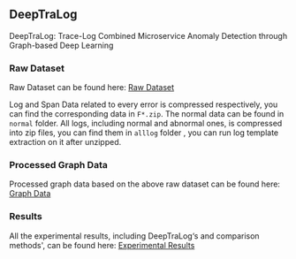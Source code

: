 ## DeepTraLog

DeepTraLog: Trace-Log Combined Microservice Anomaly Detection through Graph-based Deep Learning

### Raw Dataset

Raw Dataset can be found here: <a href="https://github.com/DeepTraLog/DeepTraLog/tree/main/TraceLogData">Raw Dataset</a>

Log and Span Data related to every error is compressed respectively, you can find the corresponding data in `F*.zip`. The normal data can be found in `normal` folder. All logs, including normal and abnormal ones, is compressed into zip files, you can find them in `alllog` folder , you can run log template extraction on it after unzipped. 

### Processed Graph Data

Processed graph data based on the above raw dataset can be found here: <a href="https://github.com/DeepTraLog/DeepTraLog/tree/main/GraphData">Graph Data</a>

### Results

All the experimental results, including DeepTraLog‘s and comparison methods', can be found here:  <a href="https://github.com/DeepTraLog/DeepTraLog/tree/main/results">Experimental Results</a>
